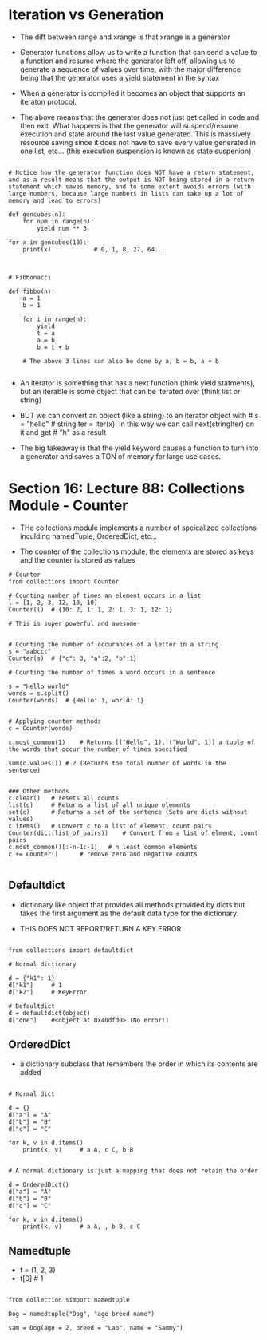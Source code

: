 # Iteration vs Generation


* The diff between range and xrange is that xrange is a generator

* Generator functions allow us to write a function that can send a value to a function and resume where the generator left off, allowing us to generate a sequence of values over time, with the major difference being that the generator uses a yield statement in the syntax


* When a generator is compiled it becomes an object that supports an iteraton protocol.  

* The above means that the generator does not just get called in code and then exit.  What happens is that the generator will suspend/resume execution and state around the last value generated.  This is massively resource saving since it does not have to save every value generated in one list, etc...  (this execution suspension is known as state suspenion)



```Python3

# Notice how the generator function does NOT have a return statement, and as a result means that the output is NOT being stored in a return statement which saves memory, and to some extent avoids errors (with large numbers, because large numbers in lists can take up a lot of memory and lead to errors)

def gencubes(n):
	for num in range(n):
		yield num ** 3

for x in gencubes(10):
	print(x)			# 0, 1, 8, 27, 64...



# Fibbonacci

def fibbo(n):
	a = 1
	b = 1

	for i in range(n):
		yield 
		t = a
		a = b
		b = t + b

	# The above 3 lines can also be done by a, b = b, a + b


```

* An iterator is something that has a next function (think yield statments), but an iterable is some object that can be iterated over (think list or string)

* BUT we can convert an object (like a string) to an iterator object with # s = "hello" # stringIter = iter(x).  In this way we can call next(stringIter) on it and get # "h" as a result

* The big takeaway is that the yield keyword causes a function to turn into a generator and saves a TON of memory for large use cases.  

# Section 16: Lecture 88: Collections Module - Counter


* THe collections module implements a number of speicalized collections inculding namedTuple, OrderedDict, etc...

* The counter of the collections module, the elements are stored as keys and the counter is stored as values


```
# Counter
from collections import Counter

# Counting number of times an element occurs in a list
l = [1, 2, 3, 12, 10, 10]
Counter(l)	# {10: 2, 1: 1, 2: 1, 3: 1, 12: 1}

# This is super powerful and awesome


# Counting the number of occurances of a letter in a string
s = "aabccc"
Counter(s)	# {"c": 3, "a":2, "b":1}

# Counting the number of times a word occurs in a sentence

s = "Hello world"
words = s.split()
Counter(words)	# {Hello: 1, world: 1}


# Applying counter methods
c = Counter(words)

c.most_common(1)	# Returns [("Hello", 1), ("World", 1)] a tuple of the words that occur the number of times specified

sum(c.values())	# 2 (Returns the total number of words in the sentence)


### Other methods
c.clear() 	# resets all counts 
list(c)		# Returns a list of all unique elements
set(c)		# Returns a set of the sentence (Sets are dicts without values)
c.items()	# Convert c to a list of element, count pairs
Counter(dict(list_of_pairs))	# Convert from a list of elment, count pairs
c.most_common()[:-n-1:-1] 	# n least common elements
c += Counter()		# remove zero and negative counts


```


## Defaultdict

* dictionary like object that provides all methods provided by dicts but takes the first argument as the default data type for the dictionary.  

* THIS DOES NOT REPORT/RETURN A KEY ERROR

```Python3

from collections import defaultdict

# Normal dictionary

d = {"k1": 1}	
d["k1"]		# 1
d["k2"]		# KeyError

# Defaultdict
d = defaultdict(object)
d["one"]	#<object at 0x40dfd0> (No error!)

```


## OrderedDict

* a dictionary subclass that remembers the order in which its contents are added

```python3

# Normal dict

d = {}
d["a"] = "A"
d["b"] = "B"
d["c"] = "C"

for k, v in d.items()
	print(k, v)		# a A, c C, b B


# A normal dictionary is just a mapping that does not retain the order

d = OrderedDict()
d["a"] = "A"
d["b"] = "B"
d["c"] = "C"

for k, v in d.items()
	print(k, v)		# a A, , b B, c C

```


## Namedtuple

* t = (1, 2, 3)
* t[0] 	# 1


```python3

from collection simport namedtuple

Dog = namedtuple("Dog", "age breed name")

sam = Dog(age = 2, breed = "Lab", name = "Sammy")




```



